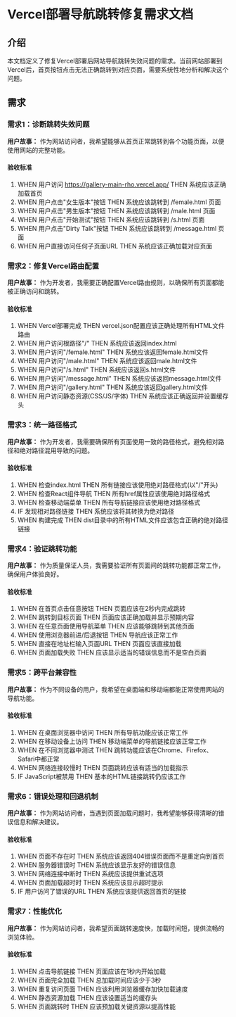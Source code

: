 # Vercel部署导航跳转修复需求文档

## 介绍

本文档定义了修复Vercel部署后网站导航跳转失效问题的需求。当前网站部署到Vercel后，首页按钮点击无法正确跳转到对应页面，需要系统性地分析和解决这个问题。

## 需求

### 需求1：诊断跳转失效问题

**用户故事：** 作为网站访问者，我希望能够从首页正常跳转到各个功能页面，以便使用网站的完整功能。

#### 验收标准
1. WHEN 用户访问 https://gallery-main-rho.vercel.app/ THEN 系统应该正确加载首页
2. WHEN 用户点击"女生版本"按钮 THEN 系统应该跳转到 /female.html 页面
3. WHEN 用户点击"男生版本"按钮 THEN 系统应该跳转到 /male.html 页面
4. WHEN 用户点击"开始测试"按钮 THEN 系统应该跳转到 /s.html 页面
5. WHEN 用户点击"Dirty Talk"按钮 THEN 系统应该跳转到 /message.html 页面
6. WHEN 用户直接访问任何子页面URL THEN 系统应该正确加载对应页面

### 需求2：修复Vercel路由配置

**用户故事：** 作为开发者，我需要正确配置Vercel路由规则，以确保所有页面都能被正确访问和跳转。

#### 验收标准
1. WHEN Vercel部署完成 THEN vercel.json配置应该正确处理所有HTML文件路由
2. WHEN 用户访问根路径"/" THEN 系统应该返回index.html
3. WHEN 用户访问"/female.html" THEN 系统应该返回female.html文件
4. WHEN 用户访问"/male.html" THEN 系统应该返回male.html文件
5. WHEN 用户访问"/s.html" THEN 系统应该返回s.html文件
6. WHEN 用户访问"/message.html" THEN 系统应该返回message.html文件
7. WHEN 用户访问"/gallery.html" THEN 系统应该返回gallery.html文件
8. WHEN 用户访问静态资源(CSS/JS/字体) THEN 系统应该正确返回并设置缓存头

### 需求3：统一路径格式

**用户故事：** 作为开发者，我需要确保所有页面使用一致的路径格式，避免相对路径和绝对路径混用导致的问题。

#### 验收标准
1. WHEN 检查index.html THEN 所有链接应该使用绝对路径格式(以"/"开头)
2. WHEN 检查React组件导航 THEN 所有href属性应该使用绝对路径格式
3. WHEN 检查移动端菜单 THEN 所有导航链接应该使用绝对路径格式
4. IF 发现相对路径链接 THEN 系统应该将其转换为绝对路径
5. WHEN 构建完成 THEN dist目录中的所有HTML文件应该包含正确的绝对路径链接

### 需求4：验证跳转功能

**用户故事：** 作为质量保证人员，我需要验证所有页面间的跳转功能都正常工作，确保用户体验良好。

#### 验收标准
1. WHEN 在首页点击任意按钮 THEN 页面应该在2秒内完成跳转
2. WHEN 跳转到目标页面 THEN 页面应该正确加载并显示预期内容
3. WHEN 在任意页面使用导航菜单 THEN 应该能够跳转到其他页面
4. WHEN 使用浏览器前进/后退按钮 THEN 导航应该正常工作
5. WHEN 直接在地址栏输入页面URL THEN 页面应该直接加载
6. WHEN 页面加载失败 THEN 应该显示适当的错误信息而不是空白页面

### 需求5：跨平台兼容性

**用户故事：** 作为不同设备的用户，我希望在桌面端和移动端都能正常使用网站的导航功能。

#### 验收标准
1. WHEN 在桌面浏览器中访问 THEN 所有导航功能应该正常工作
2. WHEN 在移动设备上访问 THEN 移动端菜单的导航链接应该正常工作
3. WHEN 在不同浏览器中测试 THEN 跳转功能应该在Chrome、Firefox、Safari中都正常
4. WHEN 网络连接较慢时 THEN 页面跳转应该有适当的加载指示
5. IF JavaScript被禁用 THEN 基本的HTML链接跳转仍应该工作

### 需求6：错误处理和回退机制

**用户故事：** 作为网站访问者，当遇到页面加载问题时，我希望能够获得清晰的错误信息和解决建议。

#### 验收标准
1. WHEN 页面不存在时 THEN 系统应该返回404错误页面而不是重定向到首页
2. WHEN 服务器错误时 THEN 系统应该显示友好的错误信息
3. WHEN 网络连接中断时 THEN 系统应该提供重试选项
4. WHEN 页面加载超时时 THEN 系统应该显示超时提示
5. IF 用户访问了错误的URL THEN 系统应该提供返回首页的链接

### 需求7：性能优化

**用户故事：** 作为网站访问者，我希望页面跳转速度快，加载时间短，提供流畅的浏览体验。

#### 验收标准
1. WHEN 点击导航链接 THEN 页面应该在1秒内开始加载
2. WHEN 页面完全加载 THEN 总加载时间应该少于3秒
3. WHEN 重复访问页面 THEN 应该利用浏览器缓存加快加载速度
4. WHEN 静态资源加载 THEN 应该设置适当的缓存头
5. WHEN 页面跳转时 THEN 应该预加载关键资源以提高性能